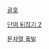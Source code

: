 [괄호](https://jiyoung.dev/note/ps/%EB%B0%B1%EC%A4%80---%EA%B4%84%ED%98%B8/)

[단어 뒤집기 2](https://jiyoung.dev/note/ps/%EB%B0%B1%EC%A4%80---%EB%8B%A8%EC%96%B4-%EB%92%A4%EC%A7%91%EA%B8%B0-2/)

[문자열 폭발](https://jiyoung.dev/note/ps/%EB%B0%B1%EC%A4%80---%EB%AC%B8%EC%9E%90%EC%97%B4-%ED%8F%AD%EB%B0%9C/)
